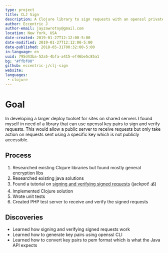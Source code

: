 ```yaml
---
type: project
title: CLJ Sign
description: A Clojure library to sign requests with an openssl private\public key pair.
author: Eccentric J
author-email: jayzawrotny@gmail.com
location: New York, USA
date-created: 2019-01-27T12:12:00-5:00
date-modified: 2019-01-27T12:12:00-5:00
date-published: 2018-05-31T00:32:00-5:00
in-language: en
uuid: 795d43ba-52a5-4bfa-a415-ef46be5c85a1
bg: "#ffbf00"
github: eccentric-j/clj-sign
website:
languages:
 - clojure
---
```


# <span class="project__goal">Goal</span>

In developing a larger deploy toolset for sites on shared servers I found myself in need of a library that can use openssl key pairs to sign and verify requests. This would allow a public server to receive requests but only take action on requests sent using a specific key which is not publicly accessible.

## <span class="project__process">Process</span>
1. Researched existing Clojure libraries but found mostly general encryption libs
2. Researched existing java solutions
3. Found a tutorial on [signing and verifying signed requests](https://worace.works/2016/06/05/rsa-cryptography-in-clojure/) (jackpot! :moneybag:)
4. Implemented Clojure solution
5. Wrote unit tests
6. Created PHP test server to receive and verify the signed requests

## <span class="project__discoveries">Discoveries</span>
- Learned how signing and verifying signed requests work
- Learned how to generate key pairs using openssl CLI
- Learned how to convert key pairs to pem format which is what the Java API expects
